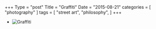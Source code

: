 +++
Type = "post"
Title = "Graffiti"
Date = "2015-08-21"
categories = [ "photography" ]
tags = [
    "street art",
    "philosophy",
]
+++

* ![Graffiti](/posts/2015/08-21-graffiti/DSC_0837.jpg)

<!--more-->

